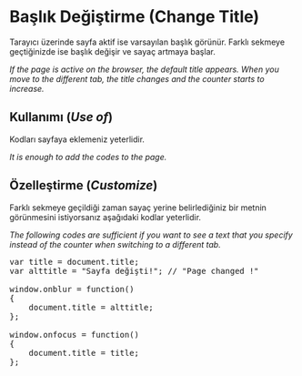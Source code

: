 <h1>Başlık Değiştirme (Change Title)</h1>

Tarayıcı üzerinde sayfa aktif ise varsayılan başlık görünür. Farklı sekmeye geçtiğinizde ise başlık değişir ve sayaç artmaya başlar.

<i>If the page is active on the browser, the default title appears. When you move to the different tab, the title changes and the counter starts to increase.</i>

<h2>Kullanımı (<i>Use of</i>)</h2>

Kodları sayfaya eklemeniz yeterlidir.

<i>It is enough to add the codes to the page.</i>

<h2>Özelleştirme (<i>Customize</i>)</h2>

Farklı sekmeye geçildiği zaman sayaç yerine belirlediğiniz bir metnin görünmesini istiyorsanız aşağıdaki kodlar yeterlidir.

<i>The following codes are sufficient if you want to see a text that you specify instead of the counter when switching to a different tab.</i>

<pre>
var title = document.title;
var alttitle = "Sayfa değişti!"; // "Page changed !"

window.onblur = function()
{
    document.title = alttitle;
};

window.onfocus = function()
{
    document.title = title;
};
</pre>

